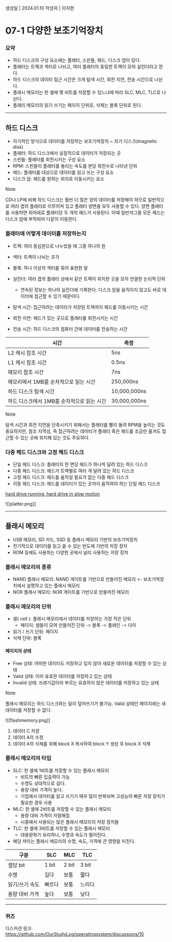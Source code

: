 생성일 | 2024.01.10
작성자 | 이지현
# 07-1 다양한 보조기억장치

### 요약
- 하드 디스크의 구성 요소에는 플래터, 스핀들, 헤드, 디스크 암이 있다.
- 플래터는 트랙과 섹터로 나뉘고, 여러 플래터의 동일한 트랙이 모여 실린더라고 한다.
- 하드 디스크의 데이터 접근 시간은 크게 탐색 시간, 회전 지연, 전송 시간으로 나뉜다.
- 플래시 메모리는 한 셀에 몇 비트를 저장할 수 있느냐에 따라 SLC, MLC, TLC로 나뉜다.
- 플래리 메모리의 읽기 쓰기는 페이지 단위로, 삭제는 블록 단위로 된다.


---
## 하드 디스크

- 자기적인 방식으로 데이터를 저장하는 보조기억장치 ~ 자기 디스크(magnetic disk)
- 플래터: 하드 디스크에서 실질적으로 데이터가 저장되는 곳
- 스핀들: 플래터를 회전시키는 구성 요소
- RPM: 스핀들이 플래터를 돌리는 속도를 분당 회전수로 나타낸 단위
- 헤드: 플래터를 대상으로 데이터를 읽고 쓰는 구성 요소
- 디스크 암: 헤드를 원하는 위치로 이동시키는 요소

> [!NOTE]
> CD나 LP에 비해 하드 디스크는 훨씬 더 많은 양의 데이터를 저장해야 하므로 일반적으로 여러 겹의 플래터로 이루어져 있고 플래터 양면을 모두 사용할 수 있다. 양면 플래터를 사용하면 위아래로 플래터당 두 개의 헤드가 사용된다. 이때 일반저그올 모든 헤드는 디스크 암에 부착되어 다같이 이동한다.

### 플래터에 어떻게 데이터를 저장하는지
- 트랙: 여러 동심원으로 나누었을 때 그중 하나의 원
- 섹터: 트랙이 나뉘는 조각
- 블록: 하나 이상의 섹터를 묶어 표현한 말
- 실린더: 여러 겹의 플래터 상에서 같은 트랙이 위치한 곳을 모아 연결한 논리적 단위
	- 연속된 정보는 하나의 실린더에 기록한다. 디스크 암을 움직이지 않고도 바로 데이터에 접근할 수 있기 때문이다.


- 탐색 시간: 접근하려는 데이터가 저장된 트랙까지 헤드를 이동시키는 시간
- 회전 지연: 헤드가 있는 곳으로 플래터를 회전시키는 시간
- 전송 시간: 하드 디스크의 컴퓨터 간에 데이터를 전송하는 시간

| 시간 | 측정 |
| ---- | ---- |
| L2 캐시 참조 시간 | 5ns |
| L1 캐시 참조 시간 | 0.5ns |
| 메모리 참조 시간 | 7ns |
| 메모리에서 1MB를 순차적으로 읽는 시간 | 250,000ns |
| 하드 디스크 탐색 시간 | 10,000,000ns |
| 하드 디스크에서 1MB를 순차적으로 읽는 시간 | 30,000,000ns |

> [!NOTE]
> 탐색 시간과 회전 지연을 단축시키기 위해서는 플래터를 빨리 돌려 RPM을 높이는 것도 중요하지만, 참조 지역성, 즉 접근하려는 데이터가 플래터 혹은 헤드를 조금만 옮겨도 접근할 수 있는 곳에 위치해 있는 것도 주요하다.

### 다중 헤드 디스크와 고정 헤드 디스크
- 단일 헤드 디스크: 플래터의 한 면당 헤드가 하나씩 달려 있는 하드 디스크
- 다중 헤드 디스크: 헤드가 트랙별로 여러 개 달려 있는 하드 디스크
- 고정 헤드 디스크: 헤드를 움직일 필요가 없는 다중 헤드 디스크
- 이동 헤드 디스크: 헤드를 데이터가 있는 곳까지 움직여야 하는 단일 헤드 디스크

[hard drive running, hard drive in slow motion](https://youtu.be/3owqvmMf6No?feature=shared&t=37)

![[platter.png]]

---

## 플래시 메모리

- USB 메모리, SD 카드, SSD 등 플래시 메모리 기반의 보조기억장치
- 전기적으로 데이터를 읽고 쓸 수 있는 반도체 기반의 저장 장치
- ROM 등에도 사용하는 다양한 곳에서 널리 사용하는 저장 장치

### 플래시 메모리의 종류
- NAND 플래시 메모리: NAND 게이트를 기반으로 만들어진 메모리 <- 보조기억장치에서 설명하고 있는 플래시 메모리
- NOR 플래시 메모리: NOR 게이트를 기반으로 만들어진 메모리

### 플래시 메모리의 단위

- 셀( cell ): 플래시 메모리에서 데이터를 저장하는 가장 작은 단위
	- 페이지: 셀들이 모여 만들어진 단위 -> 블록 -> 플레인 -> 다이
- 읽기 / 쓰기 단위: 페이지
- 삭제 단위: 블록

#### 페이지의 상태

- Free 상태: 어떠한 데이터도 저장하고 있지 않아 새로운 데이터를 저장할 수 있는 상태
- Valid 상태: 이미 유효한 데이터를 저장하고 있는 상태
- Invalid 상태: 쓰레기값이라 부르는 유효하지 않은 데이터를 저장하고 있는 상태

> [!NOTE] 
> 플래시 메모리는 하드 디스크와는 달리 덮어쓰기가 불가능. Valid 상태인 페이지에는 새 데이터를 저장할 수 없다.

![[flashmemory.png]]

1. 데이터 C 저장
2. 데이터 A의 수정
3. 데이터 A의 삭제를 위해 block X 복사하여 block Y 생성 후 block X 삭제
### 플래시 메모리의 타입

- SLC: 한 셀에 1비트를 저장할 수 있는 플래시 메모리
	- 비트의 빠른 입출력이 가능
	- 수명도 상대적으로 길다.
	- 용량 대비 가격이 높다.
	- 기업에서 데이터를 읽고 쓰기가 매우 많이 반복되며 고성능의 빠른 저장 장치가 필요한 경우 사용
- MLC: 한 셀에 2비트를 저장할 수 있는 플래시 메모리
	- 용량 대비 가격이 저렴해짐
	- 시중에서 사용되는 많은 플래시 메모리의 저장 장치들
- TLC: 한 셀에 3비트를 저장할 수 있는 플래시 메모리
	- 대용량화가 유리하나, 수명과 속도가 떨어진다.
- 해당 차이는 플래시 메모리의 수명, 속도, 가격에 큰 영향을 미친다.

| 구분 | SLC | MLC | TLC |
| ---- | ---- | ---- | ---- |
| 셀당 bit | 1 bit | 2 bit | 3 bit |
| 수명 | 길다 | 보통 | 짧다 |
| 읽기/쓰기 속도 | 빠르다 | 보통 | 느리다 |
| 용량 대비 가격 | 높다 | 보통 | 낮다 |



----
### 퀴즈

디스커션 링크: https://github.com/OurStudyLog/operatingsystem/discussions/10

